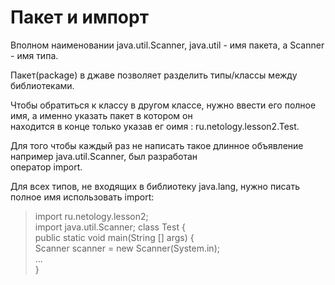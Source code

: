 # Пакет и импорт

Вполном наименовании java.util.Scanner, java.util - имя пакета, а Scanner - имя типа.  

Пакет(package) в джаве позволяет разделить типы/классы между библиотеками.  

Чтобы обратиться к классу в другом классе, нужно ввести его полное имя, а именно указать пакет в котором он  
находится в конце только указав ег оимя : ru.netology.lesson2.Test.

Для того чтобы каждый раз не написать такое длинное объявление например java.util.Scanner, был разработан  
оператор import.  

Для всех типов, не входящих в библиотеку java.lang, нужно писать полное имя использовать import: 

> import ru.netology.lesson2;  
> import java.util.Scanner;
> class Test {  
> public static void main(String [] args) {  
> Scanner scanner = new Scanner(System.in);  
> ...  
> }  

